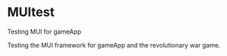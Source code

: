 # MUItest
Testing MUI for gameApp


Testing the MUI framework for gameApp and the revolutionary war game.
